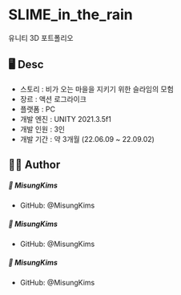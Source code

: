 # SLIME_in_the_rain
유니티 3D 포트폴리오

## 🖥 Desc
* 스토리 : 비가 오는 마을을 지키기 위한 슬라임의 모험
* 장르 : 액션 로그라이크
* 플랫폼 : PC
* 개발 엔진 : UNITY 2021.3.5f1
* 개발 인원 : 3인
* 개발 기간 : 약 3개월 (22.06.09 ~ 22.09.02)

## 👨‍💻 Author
##### 👤 MisungKims
* GitHub: @MisungKims

##### 👤 MisungKims
* GitHub: @MisungKims

##### 👤 MisungKims
* GitHub: @MisungKims
